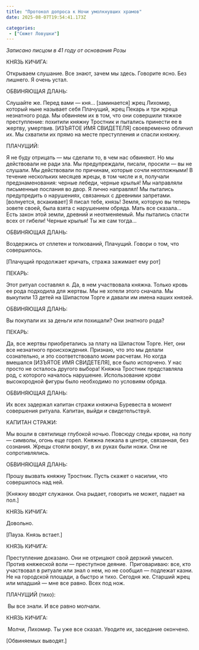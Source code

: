```yaml
---
title: "Протокол допроса к Ночи умолкнувших храмов"
date: 2025-08-07T19:54:41.173Z

categories:
 - ["Сюжет Ловушки"]
---
```


*Записано писцом в 41 году от основания Розы*

КНЯЗЬ КИЧИГА:

Открываем слушание. Все знают, зачем мы здесь. Говорите ясно. Без
лишнего. Я очень устал.

ОБВИНЯЮЩАЯ ДЛАНЬ:  

Слушайте же. Перед вами — кня… \[заминается\] жрец Лихомир, который ныне
называет себя Плачущий, жрец Пекарь и три жреца незнатного рода. Мы
обвиняем их в том, что они совершили тяжкое преступление: похитили
княжну Тростник и пытались принести ее в жертву, умертвив. \[ИЗЪЯТОЕ ИМЯ
СВИДЕТЕЛЯ\] своевременно обличил их. Мы схватили их прямо на месте
преступления и спасли княжну.

ПЛАЧУЩИЙ:  

Я не буду отрицать — мы сделали то, в чем нас обвиняют. Но мы
действовали не ради зла. Мы предупреждали, писали, просили — вы не
слушали. Мы действовали по причинам, которые сочли неотложными! В
течение нескольких месяцев жрецы, в том числе и я, получали
предзнаменования: черные лебеди, черные крылья! Мы направляли письменные
послания во двор. Я лично направлял! Мы пытались предупредить о
нарушениях, связанных с древними запретами. \[волнуется, вскакивает\] Я
писал тебе, князь! Земля, которую вы теперь зовете своей, была взята с
нарушением обряда. Мать все сказала… Есть закон этой земли, древний и
неотменяемый. Мы пытались спасти всех от гибели! Черные крылья! Ты же
сам тогда…

ОБВИНЯЮЩАЯ ДЛАНЬ:

Воздержись от сплетен и толкований, Плачущий. Говори о том, что
совершилось.

\[Плачущий продолжает кричать, стража зажимает ему рот\]

ПЕКАРЬ:

Этот ритуал составлял я. Да, в нем участвовала княжна. Только кровь ее
рода подходила для жертвы. Мы не хотели этого сначала. Мы выкупили 13
детей на Шипастом Торге и давали им имена наших князей.

ОБВИНЯЮЩАЯ ДЛАНЬ:

Вы покупали их за деньги или похищали? Они знатного рода?

ПЕКАРЬ:

Да, все жертвы приобретались за плату на Шипастом Торге. Нет, они все
незнатного происхождения. Признаю, что это мы делали сознательно, и это
соответствовало моим расчетам. Но когда вмешался \[ИЗЪЯТОЕ ИМЯ
СВИДЕТЕЛЯ\], все было испорчено. У нас просто не осталось другого
выбора! Княжна Тростник представляла род, с которого началось нарушение.
Использование крови высокородной фигуры было необходимо по условиям
обряда.

ОБВИНЯЮЩАЯ ДЛАНЬ:

Их всех задержал капитан стражи княжича Буревеста в момент совершения
ритуала. Капитан, выйди и свидетельствуй.

КАПИТАН СТРАЖИ:  

Мы вошли в святилище глубокой ночью. Повсюду следы крови, на полу —
символы, огонь еще горел. Княжна лежала в центре, связанная, без
сознания. Жрецы стояли вокруг, в их руках были ножи. Они не
сопротивлялись.

ОБВИНЯЮЩАЯ ДЛАНЬ:  

Прошу вызвать княжну Тростник. Пусть скажет о насилии, что совершилось
над ней.

\[Княжну вводят служанки. Она рыдает, говорить не может, падает на
пол.\]

КНЯЗЬ КИЧИГА:  

Довольно.

\[Пауза. Князь встает.\]

КНЯЗЬ КИЧИГА:  

Преступление доказано. Они не отрицают свой дерзкий умысел. Против
княжеской воли — преступное деяние.  Приговариваю: все, кто участвовал в
ритуале или знал о нем, но не сообщил — подлежат казни. Не на городской
площади, а быстро и тихо. Сегодня же. Старший жрец или младший — мне все
равно. Всех под нож.

ПЛАЧУЩИЙ (тихо):

 Вы все знали. И все равно молчали.

КНЯЗЬ КИЧИГА:

 Молчи, Лихомир. Ты уже все сказал. Уводите их, заседание окончено.

\[Обвиняемых выводят.\]
